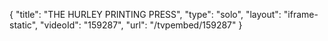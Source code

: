 {
    "title": "THE HURLEY PRINTING PRESS",
    "type": "solo",
    "layout": "iframe-static",
    "videoId": "159287",
    "url": "\/tvpembed\/159287"
}